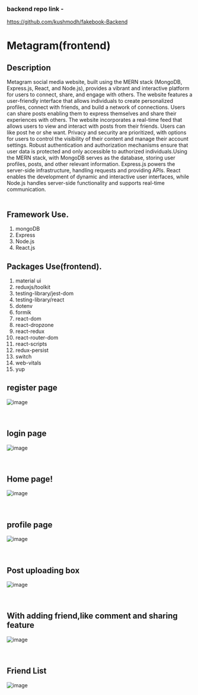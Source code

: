 ### backend repo link -
https://github.com/kushmodh/fakebook-Backend
<br/>


# Metagram(frontend)

## Description
Metagram social media website, built using the MERN stack (MongoDB, Express.js, React, and Node.js), provides a vibrant and interactive platform for users to connect, share, and engage with others. The website features a user-friendly interface that allows individuals to create personalized profiles, connect with friends, and build a network of connections. Users can share posts enabling them to express themselves and share their experiences with others. The website incorporates a real-time feed that allows users to view and interact with posts from their friends. Users can like post he or she want. Privacy and security are prioritized, with options for users to control the visibility of their content and manage their account settings. Robust authentication and authorization mechanisms ensure that user data is protected and only accessible to authorized individuals.Using the MERN stack, with MongoDB serves as the database, storing user profiles, posts, and other relevant information. Express.js powers the server-side infrastructure, handling requests and providing APIs. React enables the development of dynamic and interactive user interfaces, while Node.js handles server-side functionality and supports real-time communication.
<br />
<br />

## Framework Use.
1. mongoDB
2. Express
3. Node.js
4. React.js

## Packages Use(frontend).
1.  material ui
2.  reduxjs/toolkit
3.  testing-library/jest-dom
4.  testing-library/react
5.  dotenv
6.  formik
7.  react-dom
8.  react-dropzone
9.  react-redux
10. react-router-dom
11. react-scripts
12. redux-persist
13. switch
14. web-vitals
15. yup

## register page
![image](https://github.com/Pranay36/fakebook-frontend/assets/98728524/bad639fe-585a-47a1-9352-50a3c31048fc)
<br/>
<br/>
<br/>


## login page
![image](https://github.com/Pranay36/fakebook-frontend/assets/98728524/ba458a11-da48-47e3-aef0-90c9541713bd)
<br/>
<br/>
<br/>

## Home page!
![image](https://github.com/Pranay36/fakebook-frontend/assets/98728524/9c5acd17-f068-4a0b-9d7d-204a232265eb)
<br/>
<br/>
<br/>

## profile page
![image](https://github.com/Pranay36/fakebook-frontend/assets/98728524/685dd820-6779-4bd2-ad6a-4355c1d969f0)
<br/>
<br/>
<br/>

## Post uploading box
![image](https://github.com/Pranay36/fakebook-frontend/assets/98728524/faf6a72e-943a-4c9d-abf1-e1a461241f51)
<br/>
<br/>
<br/>

## With adding friend,like comment and sharing feature
![image](https://github.com/Pranay36/fakebook-frontend/assets/98728524/4b430105-ecb5-4e41-a578-992489beb75e)
<br/>
<br/>
<br/>

## Friend List 
![image](https://github.com/Pranay36/fakebook-frontend/assets/98728524/a44e4602-44c6-467b-a511-999d994835bf)






